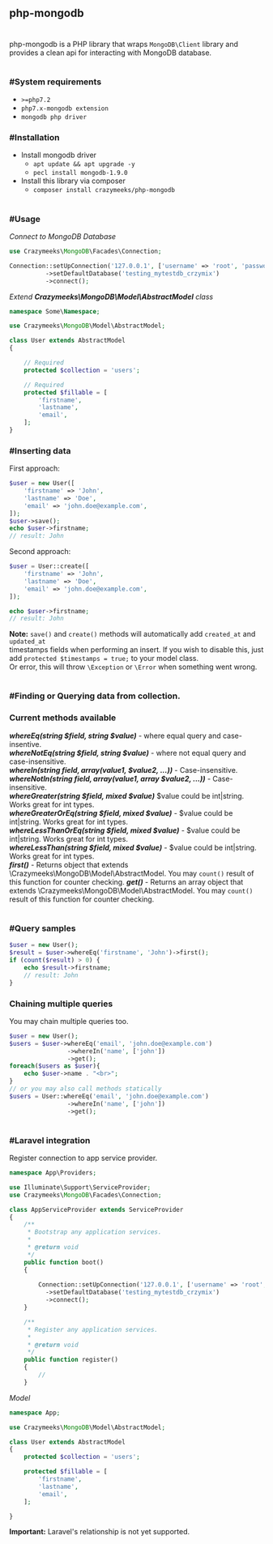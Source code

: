 ## php-mongodb
#
php-mongodb is a PHP library that wraps `MongoDB\Client` library and provides a clean api for interacting with MongoDB database.
#
### #System requirements
* `>=php7.2`
* `php7.x-mongodb extension`
* `mongodb php driver`

### #Installation
* Install mongodb driver  
   * `apt update && apt upgrade -y`
   * `pecl install mongodb-1.9.0`  
* Install this library via composer 
  * `composer install crazymeeks/php-mongodb`  
#
### #Usage
*Connect to MongoDB Database*
```php
use Crazymeeks\MongoDB\Facades\Connection;

Connection::setUpConnection('127.0.0.1', ['username' => 'root', 'password' => 'root'], [])
          ->setDefaultDatabase('testing_mytestdb_crzymix')
          ->connect();
```  
*Extend **Crazymeeks\MongoDB\Model\AbstractModel** class*  
```php
namespace Some\Namespace;

use Crazymeeks\MongoDB\Model\AbstractModel;

class User extends AbstractModel
{

    // Required
    protected $collection = 'users';

    // Required
    protected $fillable = [
        'firstname',
        'lastname',
        'email',
    ];
}
```  
### #Inserting data ##
First approach:
```php
$user = new User([
    'firstname' => 'John',
    'lastname' => 'Doe',
    'email' => 'john.doe@example.com',
]);
$user->save();
echo $user->firstname;
// result: John
```  
Second approach:
```php
$user = User::create([
    'firstname' => 'John',
    'lastname' => 'Doe',
    'email' => 'john.doe@example.com',
]);

echo $user->firstname;
// result: John
```  
**Note:** `save()` and `create()` methods will automatically add `created_at` and `updated_at`  
 timestamps fields when performing an insert. If you wish to disable this, just add `protected $timestamps = true;` to your model class.  
 Or error, this will throw `\Exception` or `\Error` when something went wrong.  
#
### #Finding or Querying data from collection. ##
### Current methods available ###

*__whereEq(string $field, string $value)__* - where equal query and case-insentive.  
*__whereNotEq(string $field, string $value)__* - where not equal query and case-insensitive.  
*__whereIn(string $field, array($value1, $value2, ...))__* - Case-insensitive.  
*__whereNotIn(string $field, array($value1, array $value2, ...))__* - Case-insensitive.  
*__whereGreater(string $field, mixed $value)__*  $value could be int|string. Works great for int types.  
*__whereGreaterOrEq(string $field, mixed $value)__* - $value could be int|string. Works great for int types.  
*__whereLessThanOrEq(string $field, mixed $value)__* - $value could be int|string. Works great for int types.  
*__whereLessThan(string $field, mixed $value)__* - $value could be int|string. Works great for int types.  
*__first()__* - Returns object that extends \Crazymeeks\MongoDB\Model\AbstractModel. You may `count()` result of this function for counter checking.
*__get()__* - Returns an array object that extends \Crazymeeks\MongoDB\Model\AbstractModel. You may `count()` result of this function for counter checking.  
#
### #Query samples ###
```php
$user = new User();
$result = $user->whereEq('firstname', 'John')->first();
if (count($result) > 0) {
    echo $result->firstname;
    // result: John
}
```  
### Chaining multiple queries ###
You may chain multiple queries too.
```php
$user = new User();
$users = $user->whereEq('email', 'john.doe@example.com')
                ->whereIn('name', ['john'])
                ->get();
foreach($users as $user){
    echo $user->name . "<br>";
}
// or you may also call methods statically
$users = User::whereEq('email', 'john.doe@example.com')
                ->whereIn('name', ['john'])
                ->get();

```  
#
### #Laravel integration ###
Register connection to app service provider.
```php
namespace App\Providers;

use Illuminate\Support\ServiceProvider;
use Crazymeeks\MongoDB\Facades\Connection;

class AppServiceProvider extends ServiceProvider
{
    /**
     * Bootstrap any application services.
     *
     * @return void
     */
    public function boot()
    {
        
        Connection::setUpConnection('127.0.0.1', ['username' => 'root', 'password' => 'root'], [])
          ->setDefaultDatabase('testing_mytestdb_crzymix')
          ->connect();
    }

    /**
     * Register any application services.
     *
     * @return void
     */
    public function register()
    {
        //
    }
```  
*Model*  
```php
namespace App;

use Crazymeeks\MongoDB\Model\AbstractModel;

class User extends AbstractModel
{
    protected $collection = 'users';

    protected $fillable = [
        'firstname',
        'lastname',
        'email',
    ];

}
```  
__Important:__ Laravel's relationship is not yet supported.